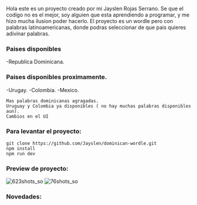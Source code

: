 Hola este es un proyecto creado por mi Jayslen Rojas Serrano.
Se que el codigo no es el mejor, soy alguien que esta aprendiendo a programar, y me hizo mucha ilusion poder hacerlo.
El proyecto es un wordle pero con palabras latinoamericanas, donde podras seleccionar de que pais quieres adivinar palabras.

### Paises disponibles
-Republica Dominicana.

### Paises disponibles proximamente.
-Urugay.
-Colombia.
-Mexico.
 
```
Mas palabras dominicanas agragadas.
Uruguay y Colombia ya disponibles ( no hay muchas palabras disponibles aun).
Cambios en el UI
```

### Para levantar el proyecto:
```
git clone https://github.com/Jayslen/dominican-wordle.git
npm install
npm run dev
```
### Preview de proyecto:
![623shots_so](https://github.com/Jayslen/latinled/assets/122827918/5876c2d0-ada5-451b-ba30-98137e135f7f)
![76shots_so](https://github.com/Jayslen/latinled/assets/122827918/57e29a2e-921e-46e4-ad33-98493c1f4d3d)

### Novedades:

